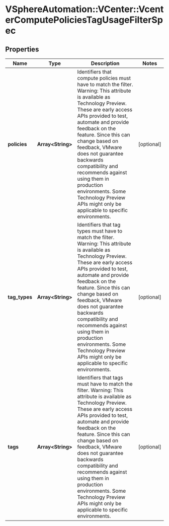 # VSphereAutomation::VCenter::VcenterComputePoliciesTagUsageFilterSpec

## Properties
Name | Type | Description | Notes
------------ | ------------- | ------------- | -------------
**policies** | **Array&lt;String&gt;** | Identifiers that compute policies must have to match the filter. Warning: This attribute is available as Technology Preview. These are early access APIs provided to test, automate and provide feedback on the feature. Since this can change based on feedback, VMware does not guarantee backwards compatibility and recommends against using them in production environments. Some Technology Preview APIs might only be applicable to specific environments. | [optional] 
**tag_types** | **Array&lt;String&gt;** | Identifiers that tag types must have to match the filter. Warning: This attribute is available as Technology Preview. These are early access APIs provided to test, automate and provide feedback on the feature. Since this can change based on feedback, VMware does not guarantee backwards compatibility and recommends against using them in production environments. Some Technology Preview APIs might only be applicable to specific environments. | [optional] 
**tags** | **Array&lt;String&gt;** | Identifiers that tags must have to match the filter. Warning: This attribute is available as Technology Preview. These are early access APIs provided to test, automate and provide feedback on the feature. Since this can change based on feedback, VMware does not guarantee backwards compatibility and recommends against using them in production environments. Some Technology Preview APIs might only be applicable to specific environments. | [optional] 


